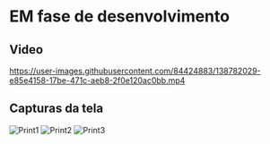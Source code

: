 
# EM fase de desenvolvimento

## Video



https://user-images.githubusercontent.com/84424883/138782029-e85e4158-17be-471c-aeb8-2f0e120ac0bb.mp4


## Capturas da tela


![Print1](https://user-images.githubusercontent.com/84424883/138782277-03dd8c2b-c4b8-41a5-818f-a2431c68a176.png)
![Print2](https://user-images.githubusercontent.com/84424883/138782294-ecc264bc-99c2-4239-894d-c9399fdbbc2e.png)
![Print3](https://user-images.githubusercontent.com/84424883/138782307-be7f5275-acab-4523-8f7d-b0f6416397d9.png)

